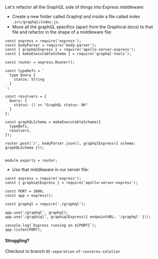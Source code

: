 Let's refactor all the GraphQL side of things into Express middleware:

- Create a new folder called Graphql and inside a file called index `.src/graphql/index.js`.
- Move all the graphQL specifics (apart from the Graphical docs) to that file and refactor in the shape of a middleware file:
```
const express = require('express');
const bodyParser = require('body-parser');
const { graphqlExpress } = require('apollo-server-express');
const { makeExecutableSchema } = require('graphql-tools');

const router = express.Router();

const typeDefs = `
  type Query {
    status: String
  }
`;

const resolvers = {
  Query: {
    status: () => "GraphQL status: OK"
  }
};

const graphQLSchema = makeExecutableSchema({
  typeDefs,
  resolvers,
});

router.post('/', bodyParser.json(), graphqlExpress({ schema: graphQLSchema }));


module.exports = router;
```

- Use that middleware in our server file:
```
const express = require('express');
const { graphiqlExpress } = require('apollo-server-express');

const PORT = 3000;
const app = express();

const graphql = require('./graphql');

app.use('/graphql', graphql);
app.use('/graphiql', graphiqlExpress({ endpointURL: '/graphql' }));

console.log(`Express running on ${PORT}`);
app.listen(PORT);
```

#### Struggling?

Checkout to branch `05-separation-of-concerns-solution`